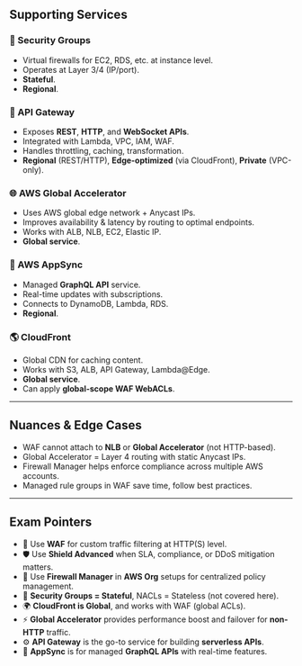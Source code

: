 ## Supporting Services

### 🧱 Security Groups

- Virtual firewalls for EC2, RDS, etc. at instance level.
- Operates at Layer 3/4 (IP/port).
- **Stateful**.
- **Regional**.

### 🔗 API Gateway

- Exposes **REST**, **HTTP**, and **WebSocket APIs**.
- Integrated with Lambda, VPC, IAM, WAF.
- Handles throttling, caching, transformation.
- **Regional** (REST/HTTP), **Edge-optimized** (via CloudFront), **Private** (VPC-only).

### 🌐 AWS Global Accelerator

- Uses AWS global edge network + Anycast IPs.
- Improves availability & latency by routing to optimal endpoints.
- Works with ALB, NLB, EC2, Elastic IP.
- **Global service**.

### 🚀 AWS AppSync

- Managed **GraphQL API** service.
- Real-time updates with subscriptions.
- Connects to DynamoDB, Lambda, RDS.
- **Regional**.

### 🌎 CloudFront

- Global CDN for caching content.
- Works with S3, ALB, API Gateway, Lambda@Edge.
- **Global service**.
- Can apply **global-scope WAF WebACLs**.

---

## Nuances & Edge Cases

- WAF cannot attach to **NLB** or **Global Accelerator** (not HTTP-based).
- Global Accelerator = Layer 4 routing with static Anycast IPs.
- Firewall Manager helps enforce compliance across multiple AWS accounts.
- Managed rule groups in WAF save time, follow best practices.

---

## Exam Pointers

- 🔐 Use **WAF** for custom traffic filtering at HTTP(S) level.
- 🛡️ Use **Shield Advanced** when SLA, compliance, or DDoS mitigation matters.
- 🧠 Use **Firewall Manager** in **AWS Org** setups for centralized policy management.
- 🧱 **Security Groups = Stateful**, NACLs = Stateless (not covered here).
- 🌍 **CloudFront is Global**, and works with WAF (global ACLs).
- ⚡ **Global Accelerator** provides performance boost and failover for **non-HTTP** traffic.
- ⚙️ **API Gateway** is the go-to service for building **serverless APIs**.
- 🔌 **AppSync** is for managed **GraphQL APIs** with real-time features.